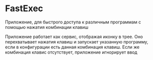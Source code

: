 # FastExec

Приложение, для быстрого доступа к различным программам с помощью нажатия комбинации клавиш

Приложение работает как сервис, отображая иконку в трее. Оно перехватывает нажатия клавиш и запускает указанную программу, если в конфигурации есть данная комбинация клавиш. Если же комбинация клавис отсутствует, приложение игнорирует ввод
